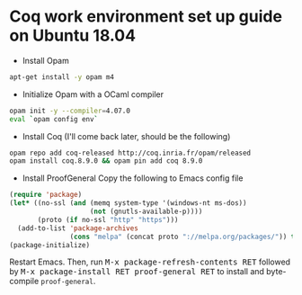 # Coq work environment set up guide on Ubuntu 18.04

* Install Opam
```bash
apt-get install -y opam m4
```

* Initialize Opam with a OCaml compiler
```bash
opam init -y --compiler=4.07.0
eval `opam config env`
```

* Install Coq (I'll come back later, should be the following)
```bash
opam repo add coq-released http://coq.inria.fr/opam/released
opam install coq.8.9.0 && opam pin add coq 8.9.0
```

* Install ProofGeneral
Copy the following to Emacs config file
```lisp
(require 'package)
(let* ((no-ssl (and (memq system-type '(windows-nt ms-dos))
                    (not (gnutls-available-p))))
       (proto (if no-ssl "http" "https")))
  (add-to-list 'package-archives
               (cons "melpa" (concat proto "://melpa.org/packages/")) t))
(package-initialize)
```
Restart Emacs. Then, run <kbd>M-x package-refresh-contents RET</kbd> followed by
<kbd>M-x package-install RET proof-general RET</kbd> to install and
byte-compile `proof-general`.
